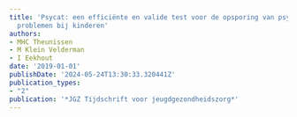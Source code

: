 ```yaml
---
title: 'Psycat: een efficiënte en valide test voor de opsporing van psychosociale
  problemen bij kinderen'
authors:
- MHC Theunissen
- M Klein Velderman
- I Eekhout
date: '2019-01-01'
publishDate: '2024-05-24T13:30:33.320441Z'
publication_types:
- "2"
publication: '*JGZ Tijdschrift voor jeugdgezondheidszorg*'
---
```

